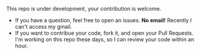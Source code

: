 This repo is under development, your contribution is welcome.
- If you have a question, feel free to open an issues. **No email!** Recently I can't access my gmail.
- If you want to contribue your code, fork it, and open your Pull Requests. I'm working on this repo these days, so I can review your code within an hour.
